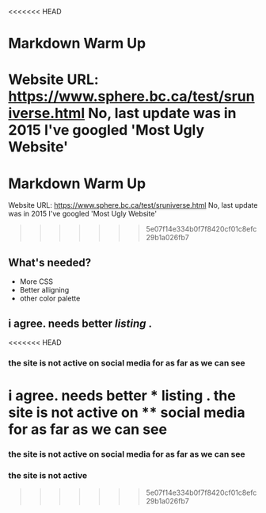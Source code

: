 <<<<<<< HEAD
# Markdown Warm Up <br />
Website URL: https://www.sphere.bc.ca/test/sruniverse.html
No, last update was in 2015 
I've googled 'Most Ugly Website' 
=======
# Markdown Warm Up
Website URL: https://www.sphere.bc.ca/test/sruniverse.html
No, last update was in 2015
I've googled 'Most Ugly Website'
>>>>>>> 5e07f14e334b0f7f8420cf01c8efc29b1a026fb7
## What's needed? 
- More CSS
- Better alligning
- other color palette


## i agree. needs better *listing* .
<<<<<<< HEAD
### the site is not active on **social media** for as far as we can see
i agree. needs better * listing .
the site is not active on ** social media for as far as we can see
=======

### the site is not active on **social media** for as far as we can see
### the site is **not** active
>>>>>>> 5e07f14e334b0f7f8420cf01c8efc29b1a026fb7

